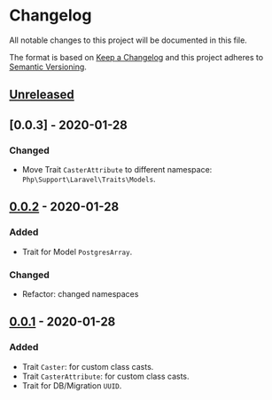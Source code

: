 # Changelog
All notable changes to this project will be documented in this file.

The format is based on [Keep a Changelog][keepachangelog]
and this project adheres to [Semantic Versioning][semver].


## [Unreleased]

## [0.0.3] - 2020-01-28
### Changed
- Move Trait `CasterAttribute` to different namespace: `Php\Support\Laravel\Traits\Models`.

## [0.0.2] - 2020-01-28
### Added
- Trait for Model `PostgresArray`.

### Changed
- Refactor: changed namespaces

## [0.0.1] - 2020-01-28
### Added
- Trait `Caster`: for custom class casts. 
- Trait `CasterAttribute`: for custom class casts. 
- Trait for DB/Migration `UUID`. 

[Unreleased]: https://github.com/efureev/laravel-support/compare/v0.0.2...HEAD
[0.0.2]: https://github.com/efureev/laravel-support/compare/v0.0.2...v0.0.3
[0.0.2]: https://github.com/efureev/laravel-support/compare/v0.0.1...v0.0.2
[0.0.1]: https://github.com/efureev/laravel-support/releases/tag/v0.0.1

[keepachangelog]:https://keepachangelog.com/en/1.1.0/
[semver]:https://semver.org/spec/v2.0.0.html
